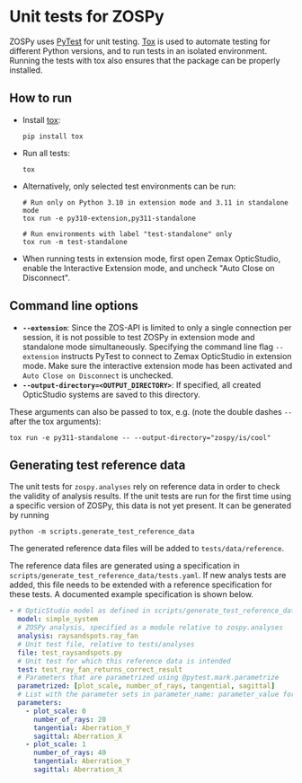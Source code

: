 # Unit tests for ZOSPy

ZOSPy uses [PyTest](https://docs.pytest.org) for unit testing. [Tox](https://tox.wiki) is used to automate testing for
different Python versions, and to run tests in an isolated environment. Running the tests with tox also ensures that the
package can be properly installed.

## How to run

- Install [tox](https://tox.wiki):
  ```shell
  pip install tox
  ```
- Run all tests:
  ```shell
  tox
  ```
- Alternatively, only selected test environments can be run:
  ```shell
  # Run only on Python 3.10 in extension mode and 3.11 in standalone mode
  tox run -e py310-extension,py311-standalone
  
  # Run environments with label "test-standalone" only
  tox run -m test-standalone
  ```
- When running tests in extension mode, first open Zemax OpticStudio, enable the Interactive Extension mode, and
  uncheck "Auto Close on Disconnect".

## Command line options

- **`--extension`**: Since the ZOS-API is limited to only a single connection per session, it is not possible to test
  ZOSPy in extension mode and standalone mode simultaneously. Specifying the command line flag `--extension` instructs
  PyTest to connect to Zemax OpticStudio in extension mode. Make sure the interactive extension mode has been activated
  and `Auto Close on Disconnect` is unchecked.
- **`--output-directory=<OUTPUT_DIRECTORY>`**: If specified, all created OpticStudio systems are saved to this
  directory.

These arguments can also be passed to tox, e.g. (note the double dashes `--` after the tox arguments):

```shell
tox run -e py311-standalone -- --output-directory="zospy/is/cool" 
```

## Generating test reference data

The unit tests for `zospy.analyses` rely on reference data in order to check the validity of analysis results.
If the unit tests are run for the first time using a specific version of ZOSPy, this data is not yet present.
It can be generated by running

```shell
python -m scripts.generate_test_reference_data
```

The generated reference data files will be added to `tests/data/reference`.

The reference data files are generated using a specification in `scripts/generate_test_reference_data/tests.yaml`.
If new analys tests are added, this file needs to be extended with a reference specification for these tests.
A documented example specification is shown below.

```yaml
- # OpticStudio model as defined in scripts/generate_test_reference_data/systems.py
  model: simple_system
  # ZOSPy analysis, specified as a module relative to zospy.analyses
  analysis: raysandspots.ray_fan
  # Unit test file, relative to tests/analyses
  file: test_raysandspots.py
  # Unit test for which this reference data is intended
  test: test_ray_fan_returns_correct_result
  # Parameters that are parametrized using @pytest.mark.parametrize
  parametrized: [plot_scale, number_of_rays, tangential, sagittal]
  # List with the parameter sets in parameter_name: parameter_value format
  parameters:
    - plot_scale: 0
      number_of_rays: 20
      tangential: Aberration_Y
      sagittal: Aberration_X
    - plot_scale: 1
      number_of_rays: 40
      tangential: Aberration_Y
      sagittal: Aberration_X
```

